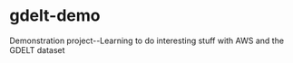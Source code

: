 # gdelt-demo
Demonstration project--Learning to do interesting stuff with AWS and the GDELT dataset
